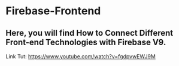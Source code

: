 # Firebase-Frontend

## Here, you will find How to Connect Different Front-end Technologies with Firebase V9.
Link Tut: https://www.youtube.com/watch?v=fgdpvwEWJ9M
